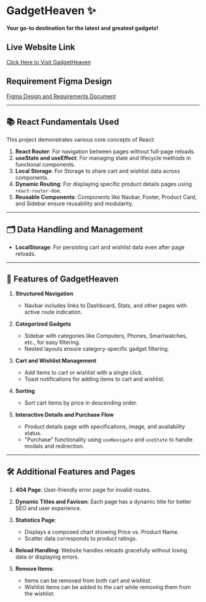 # GadgetHeaven ✨  
**Your go-to destination for the latest and greatest gadgets!**

## Live Website Link  
[Click Here to Visit GadgetHeaven](https://taupe-melomakarona-3f9b3b.netlify.app/)

## Requirement Figma Design
[Figma Design and Requirements Document](https://www.figma.com/design/qr7hizhQyfmitEimBC6blK/Assignment-8?node-id=0-1&p=f)

---

## 📚 React Fundamentals Used  

This project demonstrates various core concepts of React:  
1. **React Router**: For navigation between pages without full-page reloads.  
2. **useState and useEffect**: For managing state and lifecycle methods in functional components.  
3. **Local Storage**: For Storage to share cart and wishlist data across components.  
4. **Dynamic Routing**: For displaying specific product details pages using `react-router-dom`.  
5. **Reusable Components**: Components like Navbar, Footer, Product Card, and Sidebar ensure reusability and modularity.

---

## 🗂 Data Handling and Management  
- **LocalStorage**: For persisting cart and wishlist data even after page reloads.  

---

## 🚀 Features of GadgetHeaven  

1. **Structured Navigation**  
   - Navbar includes links to Dashboard, Stats, and other pages with active route indication.  

2. **Categorized Gadgets**  
   - Sidebar with categories like Computers, Phones, Smartwatches, etc., for easy filtering.  
   - Nested layouts ensure category-specific gadget filtering.  

3. **Cart and Wishlist Management**  
   - Add items to cart or wishlist with a single click.  
   - Toast notifications for adding items to cart and wishlist.  

4. **Sorting**  
   - Sort cart items by price in descending order.  
  
5. **Interactive Details and Purchase Flow**  
   - Product details page with specifications, image, and availability status.  
   - "Purchase" functionality using `useNavigate` and `useState` to handle modals and redirection.  

---

## 🛠️ Additional Features and Pages  

1. **404 Page**: User-friendly error page for invalid routes.  
2. **Dynamic Titles and Favicon**: Each page has a dynamic title for better SEO and user experience.  
3. **Statistics Page**:  
   - Displays a composed chart showing Price vs. Product Name.  
   - Scatter data corresponds to product ratings.  

4. **Reload Handling**: Website handles reloads gracefully without losing data or displaying errors.  
5. **Remove Items**:  
   - Items can be removed from both cart and wishlist.  
   - Wishlist items can be added to the cart while removing them from the wishlist.  

